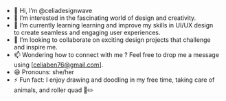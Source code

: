 - 👋 Hi, I’m @celiadesignwave
- 👀 I’m interested in the fascinating world of design and creativity.
- 🌱 I’m currently learning  learning and improve my skills in UI/UX design to create seamless and engaging user experiences.
- 💞️ I’m looking to collaborate on exciting design projects that challenge and inspire me.
- 📫 Wondering how to connect with me ? Feel free to drop me a message using [celiaben76@gmail.com].
- 😄 Pronouns: she/her
- ⚡ Fun fact: I enjoy drawing and doodling in my free time, taking care of animals, and roller quad 🎨✏️

<!---
celiadesignwave/celiadesignwave is a ✨ special ✨ repository because its `README.md` (this file) appears on your GitHub profile.
You can click the Preview link to take a look at your changes.
--->
